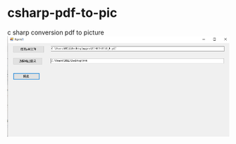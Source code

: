 # csharp-pdf-to-pic
c sharp conversion pdf to picture
![img](https://github.com/lukejames100/csharp-pdf-to-pic/blob/main/wx_20210201232522.png)
